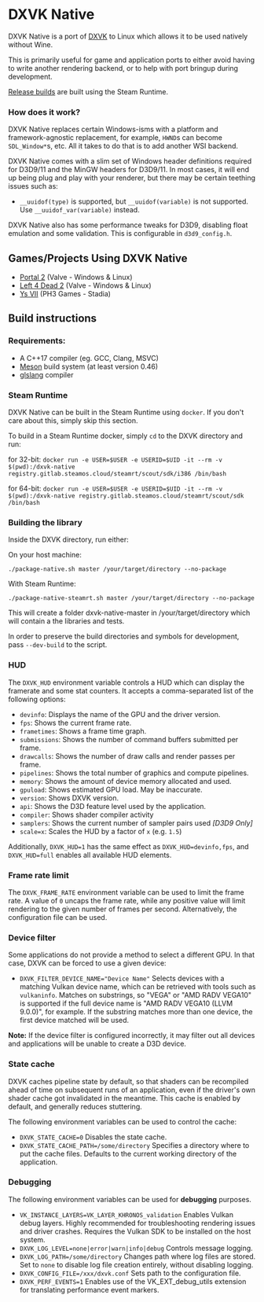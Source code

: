 # DXVK Native

DXVK Native is a port of [DXVK](https://github.com/doitsujin/dxvk) to Linux which allows it to be used natively without Wine.

This is primarily useful for game and application ports to either avoid having to write another rendering backend, or to help with port bringup during development.

[Release builds](https://github.com/Joshua-Ashton/dxvk-native/releases) are built using the Steam Runtime.

### How does it work?

DXVK Native replaces certain Windows-isms with a platform and framework-agnostic replacement, for example, `HWND`s can become `SDL_Window*`s, etc.
All it takes to do that is to add another WSI backend.

DXVK Native comes with a slim set of Windows header definitions required for D3D9/11 and the MinGW headers for D3D9/11.
In most cases, it will end up being plug and play with your renderer, but there may be certain teething issues such as:
- `__uuidof(type)` is supported, but `__uuidof(variable)` is not supported. Use `__uuidof_var(variable)` instead.

DXVK Native also has some performance tweaks for D3D9, disabling float emulation and some validation.
This is configurable in `d3d9_config.h`.

## Games/Projects Using DXVK Native

 - [Portal 2](https://store.steampowered.com/app/620/Portal_2/) (Valve - Windows & Linux)
 - [Left 4 Dead 2](https://store.steampowered.com/app/550/Left_4_Dead_2/) (Valve - Windows & Linux)
 - [Ys VII](https://stadia.google.com/games) (PH3 Games - Stadia)

## Build instructions

### Requirements:
- A C++17 compiler (eg. GCC, Clang, MSVC)
- [Meson](https://mesonbuild.com/) build system (at least version 0.46)
- [glslang](https://github.com/KhronosGroup/glslang) compiler


### Steam Runtime

DXVK Native can be built in the Steam Runtime using `docker`.
If you don't care about this, simply skip this section.

To build in a Steam Runtime docker, simply `cd` to the DXVK directory and run:

for 32-bit:
`docker run -e USER=$USER -e USERID=$UID -it --rm -v $(pwd):/dxvk-native registry.gitlab.steamos.cloud/steamrt/scout/sdk/i386 /bin/bash`

for 64-bit:
`docker run -e USER=$USER -e USERID=$UID -it --rm -v $(pwd):/dxvk-native registry.gitlab.steamos.cloud/steamrt/scout/sdk /bin/bash`

### Building the library

Inside the DXVK directory, run either:

On your host machine:
```
./package-native.sh master /your/target/directory --no-package
```

With Steam Runtime:
```
./package-native-steamrt.sh master /your/target/directory --no-package
```

This will create a folder dxvk-native-master in /your/target/directory which will contain a the libraries and tests.

In order to preserve the build directories and symbols for development, pass `--dev-build` to the script.

### HUD
The `DXVK_HUD` environment variable controls a HUD which can display the framerate and some stat counters. It accepts a comma-separated list of the following options:
- `devinfo`: Displays the name of the GPU and the driver version.
- `fps`: Shows the current frame rate.
- `frametimes`: Shows a frame time graph.
- `submissions`: Shows the number of command buffers submitted per frame.
- `drawcalls`: Shows the number of draw calls and render passes per frame.
- `pipelines`: Shows the total number of graphics and compute pipelines.
- `memory`: Shows the amount of device memory allocated and used.
- `gpuload`: Shows estimated GPU load. May be inaccurate.
- `version`: Shows DXVK version.
- `api`: Shows the D3D feature level used by the application.
- `compiler`: Shows shader compiler activity
- `samplers`: Shows the current number of sampler pairs used *[D3D9 Only]*
- `scale=x`: Scales the HUD by a factor of `x` (e.g. `1.5`)

Additionally, `DXVK_HUD=1` has the same effect as `DXVK_HUD=devinfo,fps`, and `DXVK_HUD=full` enables all available HUD elements.

### Frame rate limit
The `DXVK_FRAME_RATE` environment variable can be used to limit the frame rate. A value of `0` uncaps the frame rate, while any positive value will limit rendering to the given number of frames per second. Alternatively, the configuration file can be used.

### Device filter
Some applications do not provide a method to select a different GPU. In that case, DXVK can be forced to use a given device:
- `DXVK_FILTER_DEVICE_NAME="Device Name"` Selects devices with a matching Vulkan device name, which can be retrieved with tools such as `vulkaninfo`. Matches on substrings, so "VEGA" or "AMD RADV VEGA10" is supported if the full device name is "AMD RADV VEGA10 (LLVM 9.0.0)", for example. If the substring matches more than one device, the first device matched will be used.

**Note:** If the device filter is configured incorrectly, it may filter out all devices and applications will be unable to create a D3D device.

### State cache
DXVK caches pipeline state by default, so that shaders can be recompiled ahead of time on subsequent runs of an application, even if the driver's own shader cache got invalidated in the meantime. This cache is enabled by default, and generally reduces stuttering.

The following environment variables can be used to control the cache:
- `DXVK_STATE_CACHE=0` Disables the state cache.
- `DXVK_STATE_CACHE_PATH=/some/directory` Specifies a directory where to put the cache files. Defaults to the current working directory of the application.

### Debugging
The following environment variables can be used for **debugging** purposes.
- `VK_INSTANCE_LAYERS=VK_LAYER_KHRONOS_validation` Enables Vulkan debug layers. Highly recommended for troubleshooting rendering issues and driver crashes. Requires the Vulkan SDK to be installed on the host system.
- `DXVK_LOG_LEVEL=none|error|warn|info|debug` Controls message logging.
- `DXVK_LOG_PATH=/some/directory` Changes path where log files are stored. Set to `none` to disable log file creation entirely, without disabling logging.
- `DXVK_CONFIG_FILE=/xxx/dxvk.conf` Sets path to the configuration file.
- `DXVK_PERF_EVENTS=1` Enables use of the VK_EXT_debug_utils extension for translating performance event markers.
